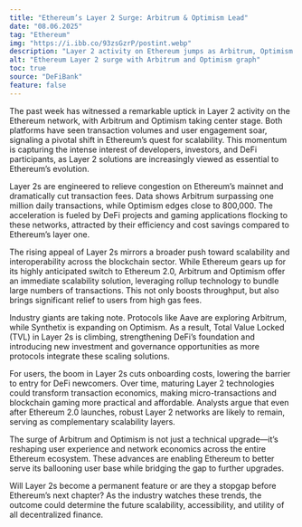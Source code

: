 ```yaml
---
title: "Ethereum’s Layer 2 Surge: Arbitrum & Optimism Lead"
date: "08.06.2025"
tag: "Ethereum"
img: "https://i.ibb.co/93zsGzrP/postint.webp"
description: "Layer 2 activity on Ethereum jumps as Arbitrum, Optimism hit record highs."
alt: "Ethereum Layer 2 surge with Arbitrum and Optimism graph"
toc: true
source: "DeFiBank"
feature: false
---
```


The past week has witnessed a remarkable uptick in Layer 2 activity on the Ethereum network, with Arbitrum and Optimism taking center stage. Both platforms have seen transaction volumes and user engagement soar, signaling a pivotal shift in Ethereum’s quest for scalability. This momentum is capturing the intense interest of developers, investors, and DeFi participants, as Layer 2 solutions are increasingly viewed as essential to Ethereum’s evolution.

Layer 2s are engineered to relieve congestion on Ethereum’s mainnet and dramatically cut transaction fees. Data shows Arbitrum surpassing one million daily transactions, while Optimism edges close to 800,000. The acceleration is fueled by DeFi projects and gaming applications flocking to these networks, attracted by their efficiency and cost savings compared to Ethereum’s layer one.

The rising appeal of Layer 2s mirrors a broader push toward scalability and interoperability across the blockchain sector. While Ethereum gears up for its highly anticipated switch to Ethereum 2.0, Arbitrum and Optimism offer an immediate scalability solution, leveraging rollup technology to bundle large numbers of transactions. This not only boosts throughput, but also brings significant relief to users from high gas fees.

Industry giants are taking note. Protocols like Aave are exploring Arbitrum, while Synthetix is expanding on Optimism. As a result, Total Value Locked (TVL) in Layer 2s is climbing, strengthening DeFi’s foundation and introducing new investment and governance opportunities as more protocols integrate these scaling solutions.

For users, the boom in Layer 2s cuts onboarding costs, lowering the barrier to entry for DeFi newcomers. Over time, maturing Layer 2 technologies could transform transaction economics, making micro-transactions and blockchain gaming more practical and affordable. Analysts argue that even after Ethereum 2.0 launches, robust Layer 2 networks are likely to remain, serving as complementary scalability layers.

The surge of Arbitrum and Optimism is not just a technical upgrade—it’s reshaping user experience and network economics across the entire Ethereum ecosystem. These advances are enabling Ethereum to better serve its ballooning user base while bridging the gap to further upgrades.

Will Layer 2s become a permanent feature or are they a stopgap before Ethereum’s next chapter? As the industry watches these trends, the outcome could determine the future scalability, accessibility, and utility of all decentralized finance.